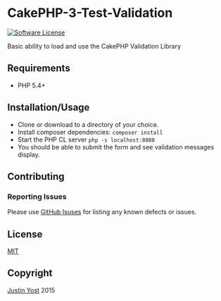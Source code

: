 # CakePHP-3-Test-Validation

[![Software License](https://img.shields.io/badge/license-MIT-brightgreen.svg?style=flat-square)](LICENSE.md)

Basic ability to load and use the CakePHP Validation Library

## Requirements

* PHP 5.4+

## Installation/Usage

* Clone or download to a directory of your choice.
* Install composer dependencies: `composer install`
* Start the PHP CL server `php -s localhost:8080`
* You should be able to submit the form and see validation messages display.

## Contributing

### Reporting Issues

Please use [GitHub Isuses](https://github.com/loadsys/CakePHP-3-Test-Validation/issues) for listing any known defects or issues.

## License ##

[MIT](https://github.com/loadsys/CakePHP-3-Test-Validation/blob/master/LICENSE.md)


## Copyright ##

[Justin Yost](https://www.yostivanich.com/) 2015
